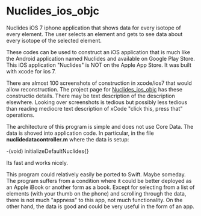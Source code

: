 # Nuclides_ios_objc

Nuclides iOS 7 iphone application that shows data for every isotope of every element.  The user selects an element and gets to see data about every isotope of the selected element.  

These codes can be used to construct an iOS application that is much like the Android application named Nuclides and available on Google Play Store.  This iOS application "Nuclides" is NOT on the Apple App Store.  It was built with xcode for ios 7.  

There are almost 100 screenshots of construction in xcode/ios7 that would allow reconstruction.  The project page for [Nuclides_ios_objc](botanyhelp.github.io/Nuclides_ios_objc) has these constructio details.  There may be text description of the description elsewhere.  Looking over screenshots is tedious but possibly less tedious than reading mediocre text description of xCode "click this, press that" operations. 

The architecture of this program is simple and does not use Core Data.  The data is shoved into application code.  In particular, in the file **nuclidedatacontroller.m** where the data is setup:

-(void) initializeDefaultNuclides{}  

Its fast and works nicely.  

This program could relatively easily be ported to Swift.  Maybe someday.  The program suffers from a condition where it could be better deployed as an Apple iBook or another form as a book.  Except for selecting from a list of elements (with your thumb on the phone) and scrolling through the data, there is not much "appness" to this app, not much functionality.  On the other hand, the data is good and could be very useful in the form of an app. 

